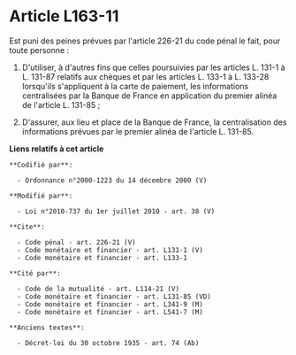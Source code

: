 # Article L163-11

Est puni des peines prévues par l'article 226-21 du code pénal le fait, pour toute personne : 

1. D'utiliser, à d'autres fins que celles poursuivies par les articles L. 131-1 à L. 131-87 relatifs aux chèques et par les
articles L. 133-1 à L. 133-28 lorsqu'ils s'appliquent à la carte de paiement, les informations centralisées par la Banque de
France en application du premier alinéa de l'article L. 131-85 ; 

2. D'assurer, aux lieu et place de la Banque de France, la centralisation des informations prévues par le premier alinéa de
l'article L. 131-85.

**Liens relatifs à cet article**

	**Codifié par**:

	  - Ordonnance n°2000-1223 du 14 décembre 2000 (V)

	**Modifié par**:

	  - Loi n°2010-737 du 1er juillet 2010 - art. 38 (V)

	**Cite**:

	  - Code pénal - art. 226-21 (V)
	  - Code monétaire et financier - art. L131-1 (V)
	  - Code monétaire et financier - art. L133-1

	**Cité par**:

	  - Code de la mutualité - art. L114-21 (V)
	  - Code monétaire et financier - art. L131-85 (VD)
	  - Code monétaire et financier - art. L341-9 (M)
	  - Code monétaire et financier - art. L541-7 (M)

	**Anciens textes**:

	  - Décret-loi du 30 octobre 1935 - art. 74 (Ab)
